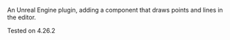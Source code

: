 An Unreal Engine plugin, adding a component that draws points and lines in the editor.

Tested on 4.26.2
